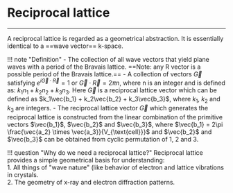 # Reciprocal lattice 
---
A reciprocal lattice is regarded as a geometrical abstraction. It is essentially identical to a ==wave vector== k-space.

!!! note "Definition"
	- The collection of all wave vectors that yield plane waves with a period of the Bravais lattice. ==Note: any R vector is a possible period of the Bravais lattice.==
	- A collection of vectors $\vec{G}$ satisfying $e^{i\vec{G}\cdot \vec{R}} = 1$ or $\vec{G}\cdot\vec{R} = 2\pi n$, where n is an integer and is defined as: $k_1n_1 + k_2n_2 + k_3n_3$. Here $\vec{G}$ is a reciprocal lattice vector which can be defined as $k_1\vec{b_1} + k_2\vec{b_2} + k_3\vec{b_3}$, where $k_1$, $k_2$ and $k_3$ are integers. 
	- The reciprocal lattice vector $\vec{G}$ which generates the reciprocal lattice is constructed from the linear combination of the primitive vectors $\vec{b_1}$, $\vec{b_2}$ and $\vec{b_3}$, where $\vec{b_1} = 2\pi \frac{\vec{a_2} \times \vec{a_3}}{V_{\text{cell}}}$ and $\vec{b_2}$ and $\vec{b_3}$ can be obtained from cyclic permutation of 1, 2 and 3.


!!! question "Why do we need a reciprocal lattice?"
	Reciprocal lattice provides a simple geometrical basis for understanding:  
	1. All things of "wave nature" (like behavior of electron and  lattice vibrations in crystals.  
	2. The geometry of x-ray and electron diffraction patterns.


